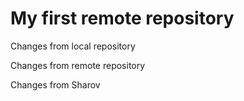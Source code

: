 # My first remote repository

Changes from local repository

Changes from remote repository

Changes from Sharov